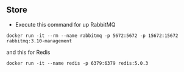 ## Store

- Execute this command for up RabbitMQ 
 ```
 docker run -it --rm --name rabbitmq -p 5672:5672 -p 15672:15672 rabbitmq:3.10-management
 ```
 and this for Redis 
 
 ```
 docker run -it --name redis -p 6379:6379 redis:5.0.3
 ```
